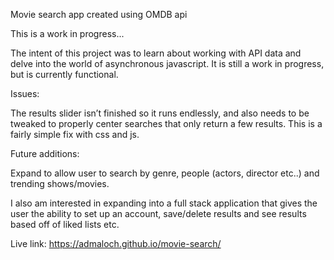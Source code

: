 Movie search app created using OMDB api

This is a work in progress...

The intent of this project was to learn about working with API data and delve into the world of asynchronous javascript. It is still a work in progress, but is currently functional. 

Issues:

The results slider isn’t finished so it runs endlessly, and also needs to be tweaked to properly center searches that only return a few results. This is a fairly simple fix with css and js.

Future additions:

Expand to allow user to search by genre, people (actors, director etc..) and trending shows/movies.

I also am interested in expanding into a full stack application that gives the user the ability to set up an account, save/delete results and see results based off of liked lists etc.

Live link:
https://admaloch.github.io/movie-search/
